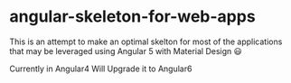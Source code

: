 # angular-skeleton-for-web-apps
This is an attempt to make an optimal skelton for most of the applications that may be leveraged using Angular 5 with Material Design  :smiley: 

Currently in Angular4 
Will Upgrade it to Angular6

